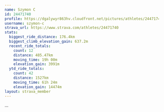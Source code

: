```yaml
---
name: Szymon C
id: 24471740
profile: https://dgalywyr863hv.cloudfront.net/pictures/athletes/24471740/7213253/2/large.jpg
username: szymon-c
strava_url: https://www.strava.com/athletes/24471740
stats:
  biggest_ride_distance: 176.4km
  biggest_climb_elevation_gain: 637.2m
  recent_ride_totals:
    count: 12
    distance: 485.47km
    moving_time: 19h 00m
    elevation_gain: 3991m
  ytd_ride_totals:
    count: 42
    distance: 1527km
    moving_time: 61h 24m
    elevation_gain: 14474m
layout: strava_member
--- 
```

...
